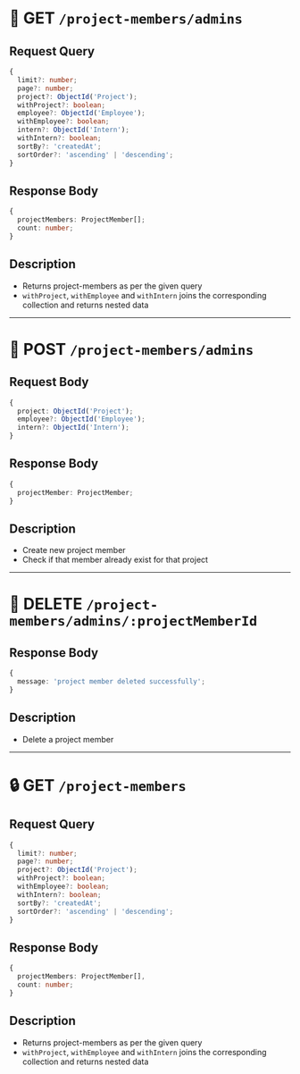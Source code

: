 # 🔐 GET `/project-members/admins`

## Request Query

```ts
{
  limit?: number;
  page?: number;
  project?: ObjectId('Project');
  withProject?: boolean;
  employee?: ObjectId('Employee');
  withEmployee?: boolean;
  intern?: ObjectId('Intern');
  withIntern?: boolean;
  sortBy?: 'createdAt';
  sortOrder?: 'ascending' | 'descending';
}
```

## Response Body

```ts
{
  projectMembers: ProjectMember[];
  count: number;
}
```

## Description

- Returns project-members as per the given query
- `withProject`, `withEmployee` and `withIntern` joins the corresponding collection and returns nested data

---

# 🔐 POST `/project-members/admins`

## Request Body

```ts
{
  project: ObjectId('Project');
  employee?: ObjectId('Employee');
  intern?: ObjectId('Intern');
}
```

## Response Body

```ts
{
  projectMember: ProjectMember;
}
```

## Description

- Create new project member
- Check if that member already exist for that project

---

# 🔐 DELETE `/project-members/admins/:projectMemberId`

## Response Body

```ts
{
  message: 'project member deleted successfully';
}
```

## Description

- Delete a project member

---

# 🔒 GET `/project-members`

## Request Query

```ts
{
  limit?: number;
  page?: number;
  project?: ObjectId('Project');
  withProject?: boolean;
  withEmployee?: boolean;
  withIntern?: boolean;
  sortBy?: 'createdAt';
  sortOrder?: 'ascending' | 'descending';
}
```

## Response Body

```ts
{
  projectMembers: ProjectMember[],
  count: number;
}
```

## Description

- Returns project-members as per the given query
- `withProject`, `withEmployee` and `withIntern` joins the corresponding collection and returns nested data
